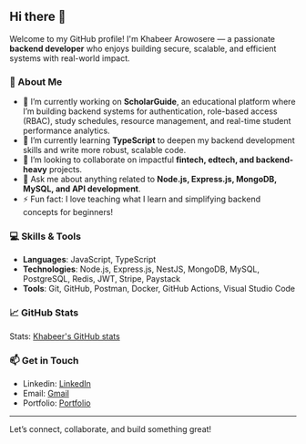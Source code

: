 ## Hi there 👋

Welcome to my GitHub profile! I'm Khabeer Arowosere — a passionate **backend developer** who enjoys building secure, scalable, and efficient systems with real-world impact.

### 🚀 About Me
- 🔭 I’m currently working on **ScholarGuide**, an educational platform where I’m building backend systems for authentication, role-based access (RBAC), study schedules, resource management, and real-time student performance analytics.
- 🌱 I’m currently learning **TypeScript** to deepen my backend development skills and write more robust, scalable code.
- 👯 I’m looking to collaborate on impactful **fintech, edtech, and backend-heavy** projects.
- 💬 Ask me about anything related to **Node.js, Express.js, MongoDB, MySQL, and API development**.
- ⚡ Fun fact: I love teaching what I learn and simplifying backend concepts for beginners!

### 💻 Skills & Tools
- **Languages**: JavaScript, TypeScript
- **Technologies**: Node.js, Express.js, NestJS, MongoDB, MySQL, PostgreSQL, Redis, JWT, Stripe, Paystack
- **Tools**: Git, GitHub, Postman, Docker, GitHub Actions, Visual Studio Code

### 📈 GitHub Stats
Stats: [Khabeer's GitHub stats](https://github-readme-stats.vercel.app/api?username=maxim-ld&show_icons=true&theme=radical)

### 📫 Get in Touch
- Linkedin: [LinkedIn](https://linkedin.com/in/arowosere-ak)
- Email: [Gmail](mailto:ayinde779@gmail.com)
- Portfolio: [Portfolio](https://v0-backend-portfolio-kohl.vercel.app/)

---

Let’s connect, collaborate, and build something great!
